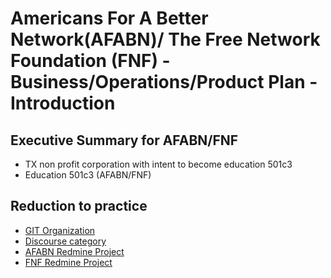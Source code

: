 # Americans For A Better Network(AFABN)/ The Free Network Foundation (FNF) - Business/Operations/Product Plan - Introduction

## Executive Summary for AFABN/FNF

- TX non profit corporation with intent to become education 501c3
- Education 501c3 (AFABN/FNF)

## Reduction to practice

- [GIT Organization](https://git.knownelement.com/org/AFABN/dashboard)
- [Discourse category](https://community.turnsys.com/c/commons/afabn/5)
- [AFABN Redmine Project](https://projects.knownelement.com/projects/americans-for-a-better-network)
- [FNF Redmine Project](https://projects.knownelement.com/projects/the-free-network-foundation)
